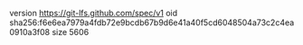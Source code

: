 version https://git-lfs.github.com/spec/v1
oid sha256:f6e6ea7979a4fdb72e9bcdb67b9d6e41a40f5cd6048504a73c2c4ea0910a3f08
size 5606
